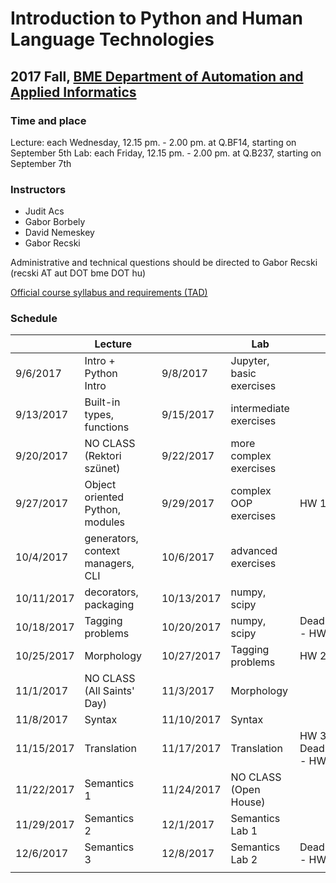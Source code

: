 # Introduction to Python and Human Language Technologies
## 2017 Fall, [BME Department of Automation and Applied Informatics](www.aut.bme.hu)

### Time and place
Lecture: each Wednesday, 12.15 pm. - 2.00 pm. at Q.BF14, starting on September 5th
Lab: each Friday, 12.15 pm. - 2.00 pm. at Q.B237, starting on September 7th

### Instructors
- Judit Acs
- Gabor Borbely 
- David Nemeskey
- Gabor Recski

Administrative and technical questions should be directed to Gabor Recski (recski AT aut DOT bme DOT hu)

[Official course syllabus and requirements (TAD)](https://portal.vik.bme.hu/kepzes/targyak/VIAUAV35/en/)

### Schedule

|            | Lecture                           |   |            | Lab                                |                        |
|------------|-----------------------------------|---|------------|------------------------------------|------------------------|
| 9/6/2017   | Intro + Python Intro              |   | 9/8/2017   | Jupyter, basic exercises           |                        |
| 9/13/2017  | Built-in types, functions         |   | 9/15/2017  | intermediate exercises             |                        |
| 9/20/2017  | NO CLASS (Rektori szünet)         |   | 9/22/2017  | more complex exercises             |                        |
| 9/27/2017  | Object oriented Python, modules   |   | 9/29/2017  | complex OOP exercises              | HW 1                   |
| 10/4/2017  | generators, context managers, CLI |   | 10/6/2017  | advanced exercises                 |                        |
| 10/11/2017 | decorators, packaging             |   | 10/13/2017 | numpy, scipy                       |                        |
| 10/18/2017 | Tagging problems                  |   | 10/20/2017 | numpy, scipy                       | Deadline - HW 1        |
| 10/25/2017 | Morphology                        |   | 10/27/2017 | Tagging problems                   | HW 2                   |
| 11/1/2017  | NO CLASS (All Saints' Day)        |   | 11/3/2017  | Morphology                         |                        |
| 11/8/2017  | Syntax                            |   | 11/10/2017 | Syntax                             |                        |
| 11/15/2017 | Translation                       |   | 11/17/2017 | Translation                        | HW 3 / Deadline - HW 2 |
| 11/22/2017 | Semantics 1                       |   | 11/24/2017 | NO CLASS (Open House)              |                        |
| 11/29/2017 | Semantics 2                       |   | 12/1/2017  | Semantics Lab 1                    |                        |
| 12/6/2017  | Semantics 3                       |   | 12/8/2017  | Semantics Lab 2                    | Deadline - HW 3        |
|            |                                   |   |            |                                    |                        |
